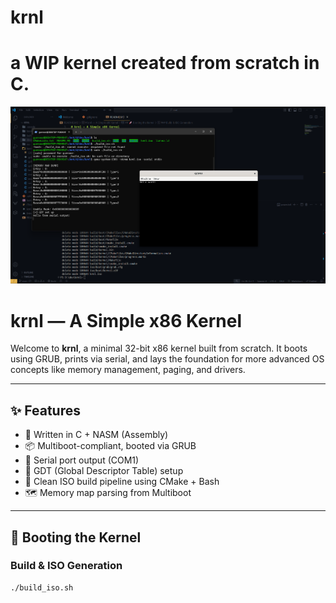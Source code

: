 # krnl
# a WIP kernel created from scratch in C.
 
![Alt text]( https://github.com/lou-16/krnl/blob/main/docs/mykernel.png "hello world")
# krnl — A Simple x86 Kernel

Welcome to **krnl**, a minimal 32-bit x86 kernel built from scratch. It boots using GRUB, prints via serial, and lays the foundation for more advanced OS concepts like memory management, paging, and drivers.


---

## ✨ Features

- 🧱 Written in C + NASM (Assembly)
- 📦 Multiboot-compliant, booted via GRUB
- 📜 Serial port output (COM1)
- 🧠 GDT (Global Descriptor Table) setup
- 🧼 Clean ISO build pipeline using CMake + Bash
- 🗺️ Memory map parsing from Multiboot

---

## 🚀 Booting the Kernel

### Build & ISO Generation

```bash
./build_iso.sh
